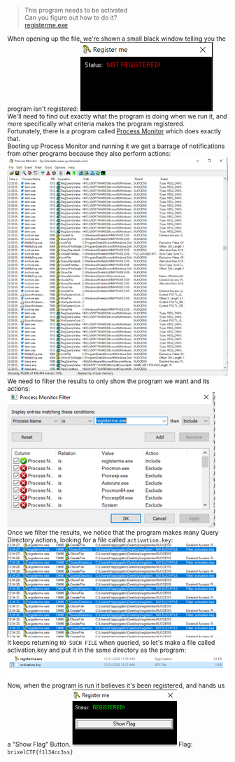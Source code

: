 >This program needs to be activated  
>Can you figure out how to do it?  
[registerme.exe](https://ctf.brixel.space/files/f36172553301b9fe376a4413e608399f/registerme.exe?token=eyJ1c2VyX2lkIjo1MDcsInRlYW1faWQiOjMyNSwiZmlsZV9pZCI6MjF9.X-4whA.q_eru0qH29g_cZLd1dkyiEecCyw)  

When opening up the file, we're shown a small black window telling you the program isn't registered:
![test](https://github.com/Happygator/CTF/blob/master/brixelCTF/NotRegistered.PNG)  
We'll need to find out exactly what the program is doing when we run it, and more specifically what criteria makes the program registered.  
Fortunately, there is a program called [Process Monitor](https://docs.microsoft.com/en-us/sysinternals/downloads/procmon) which does exactly that.  
Booting up Process Monitor and running it we get a barrage of notifications from other programs because they also perform actions:
![kevin](https://github.com/Happygator/CTF/blob/master/brixelCTF/Unfiltered.PNG)  
We need to filter the results to only show the program we want and its actions:  
![kevin](https://github.com/Happygator/CTF/blob/master/brixelCTF/thefilter.PNG)  
Once we filter the results, we notice that the program makes many Query Directory actions, looking for a file called `activation.key`:
![kevin](https://github.com/Happygator/CTF/blob/master/brixelCTF/Queries.PNG)  
It keeps returning `NO SUCH FILE` when queried, so let's make a file called activation.key and put it in the same directory as the program:
![kevin](https://github.com/Happygator/CTF/blob/master/brixelCTF/withkey.PNG)  
Now, when the program is run it believes it's been registered, and hands us a "Show Flag" Button.
![kevin](https://github.com/Happygator/CTF/blob/master/brixelCTF/registered.PNG)
Flag: `brixelCTF{f1l34cc3ss}`
